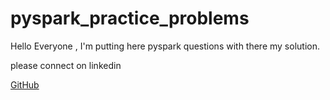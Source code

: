# pyspark_practice_problems
Hello Everyone , I'm putting here pyspark questions with there my solution.

please connect on linkedin

[GitHub](https://www.linkedin.com/in/ayush-maurya4/)

